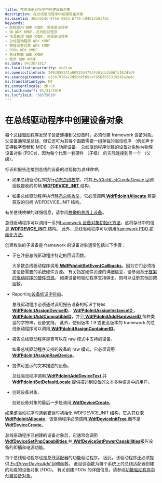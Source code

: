 ```yaml
---
title: 在总线驱动程序中创建设备对象
description: 在总线驱动程序中创建设备对象
ms.assetid: 36b4d24c-9f5e-4853-bf70-c94613e01f2b
keywords:
- 即插即用 WDK KMDF，总线驱动程序
- 插 WDK KMDF，总线驱动程序
- 电源管理 WDK KMDF，总线驱动程序
- 总线驱动程序 WDK KMDF
- 物理设备对象 WDK KMDF
- PDOs WDK KMDF
- 总线枚举 WDK KMDF
- 枚举 WDK KMDF
ms.date: 04/20/2017
ms.localizationpriority: medium
ms.openlocfilehash: 2093659341a6092b5472d4d61cb3b9dfb103d1d9
ms.sourcegitcommit: a33b7978e22d5bb9f65ca7056f955319049a2e4c
ms.translationtype: MT
ms.contentlocale: zh-CN
ms.lasthandoff: 01/31/2019
ms.locfileid: "56575638"
---
```

# <a name="creating-device-objects-in-a-bus-driver"></a>在总线驱动程序中创建设备对象


每个[总线驱动程序](https://msdn.microsoft.com/library/windows/hardware/ff540704)发现子设备连接到父设备时，必须创建 framework 设备对象。 父设备通常是总线，但它还可为其每个函数需要一组单独的驱动程序 （例如声卡支持数字音频和 MIDI） 的多功能设备。 总线驱动程序创建的设备对象称为物理设备对象 (PDOs)，因为每个代表一套硬件 （子级） 的实际连接到另一个 （父级）。

标识和报告连接到总线的设备的过程称为*总线枚举*。

-   如果总线驱动程序执行[动态总线枚举](dynamic-enumeration.md)，将其[ *EvtChildListCreateDevice* ](https://msdn.microsoft.com/library/windows/hardware/ff540828)回调函数接收的句柄[ **WDFDEVICE\_INIT** ](https://msdn.microsoft.com/library/windows/hardware/ff546951)结构。

-   如果总线驱动程序执行[静态总线枚举](static-enumeration.md)，它必须调用[ **WdfPdoInitAllocate** ](https://msdn.microsoft.com/library/windows/hardware/ff548786)若要获取的句柄 WDFDEVICE\_INIT 结构。

有关总线枚举的详细信息，请参阅[枚举的总线上设备](enumerating-the-devices-on-a-bus.md)。

总线驱动程序可以调用一系列[framework 设备对象初始化方法](https://msdn.microsoft.com/library/windows/hardware/dn265631#device-init-methods)，这将存储中的信息[ **WDFDEVICE\_INIT** ](https://msdn.microsoft.com/library/windows/hardware/ff546951)结构。 此外，总线驱动程序可以调用[framework PDO 初始化方法](https://msdn.microsoft.com/library/windows/hardware/dn265631#pdo-init-methods)。

创建枚举的子设备是 framework 的设备对象通常包括以下步骤：

-   正在注册总线驱动程序特定的回调函数。

    大多数总线驱动程序调用[ **WdfPdoInitSetEventCallbacks**](https://msdn.microsoft.com/library/windows/hardware/ff548805)，因为它们必须指定设备需要的系统硬件资源。 有关指定硬件资源的详细信息，请参阅[基于框架的驱动程序的硬件资源](hardware-resources-for-kmdf-drivers.md)。 如果设备和驱动程序支持弹出，则可以注册其他回调函数。

-   Reporting[设备标识字符串](https://msdn.microsoft.com/library/windows/hardware/ff541224)。

    总线驱动程序必须通过调用报告设备的标识字符串[ **WdfPdoInitAssignDeviceID**](https://msdn.microsoft.com/library/windows/hardware/ff548797)， [ **WdfPdoInitAssignInstanceID** ](https://msdn.microsoft.com/library/windows/hardware/ff548799)， [ **WdfPdoInitAddCompatibleID**](https://msdn.microsoft.com/library/windows/hardware/ff548776)，并且[ **WdfPdoInitAddHardwareID** ](https://msdn.microsoft.com/library/windows/hardware/ff548784)每种类型的字符串，设备支持。 此外，使用版本 1.9 或更高版本的 framework 的总线驱动程序可以调用[ **WdfPdoInitAssignContainerID**](https://msdn.microsoft.com/library/windows/hardware/ff548792)。

-   报告总线驱动程序是否可以在 raw 模式中支持的设备。

    如果总线驱动程序支持的设备的 raw 模式，它必须调用[ **WdfPdoInitAssignRawDevice**](https://msdn.microsoft.com/library/windows/hardware/ff548802)。

-   提供可显示的文本描述的设备。

    总线驱动程序调用[ **WdfPdoInitAddDeviceText** ](https://msdn.microsoft.com/library/windows/hardware/ff548780)并[ **WdfPdoInitSetDefaultLocale** ](https://msdn.microsoft.com/library/windows/hardware/ff548803)提供描述到设备的文本多种语言中的用户。

-   创建设备对象。

    创建设备对象的最后一步是调用[ **WdfDeviceCreate**](https://msdn.microsoft.com/library/windows/hardware/ff545926)。

如果该驱动程序时遇到错误时初始化 WDFDEVICE\_INIT 结构，它从其获取[ **WdfPdoInitAllocate**](https://msdn.microsoft.com/library/windows/hardware/ff548786)，该驱动程序必须调用[ **WdfDeviceInitFree** ](https://msdn.microsoft.com/library/windows/hardware/ff546050)而不是[ **WdfDeviceCreate**](https://msdn.microsoft.com/library/windows/hardware/ff545926)。

总线驱动程序已创建的设备对象后，它通常会调用[ **WdfDeviceSetPnpCapabilities** ](https://msdn.microsoft.com/library/windows/hardware/ff546898)并[ **WdfDeviceSetPowerCapabilities**](https://msdn.microsoft.com/library/windows/hardware/ff546901)报告设备的即插和电源功能。

每个总线驱动程序也是总线适配器的功能驱动程序。 因此，该驱动程序还必须提供[ *EvtDriverDeviceAdd* ](https://msdn.microsoft.com/library/windows/hardware/ff541693)回调函数。 此回调函数为每个系统上的总线适配器创建的功能的设备对象 (FDO)。 有关创建 FDOs 的详细信息，请参阅[功能驱动程序中创建设备对象](creating-device-objects-in-a-function-driver.md)。

 

 





